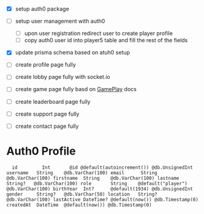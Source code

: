- [x] setup auth0 package
- [ ] setup user management with auth0
  - [ ] upon user registration redirect user to create player profile
  - [ ] copy auth0 user id into player5 table and fill the rest of the fields
- [x] update prisma schema based on atuh0 setup
- [ ] create profile page fully
- [ ] create lobby page fully with socket.io
- [ ] create game page fully basd on [GamePlay](./Gameplay.md) docs
- [ ] create leaderboard page fully
- [ ] create support page fully
- [ ] create contact page fully


# Auth0 Profile

`  id         Int       @id @default(autoincrement()) @db.UnsignedInt
  username   String    @db.VarChar(100)
  email      String    @db.VarChar(100)
  firstname  String    @db.VarChar(100)
  lastname   String?   @db.VarChar(100)
  role       String    @default("player") @db.VarChar(100)
  birthYear  Int?      @default(1934) @db.UnsignedInt
  gender     String?   @db.VarChar(50)
  location   String?   @db.VarChar(100)
  lastActive DateTime? @default(now()) @db.Timestamp(0)
  createdAt  DateTime  @default(now()) @db.Timestamp(0)`